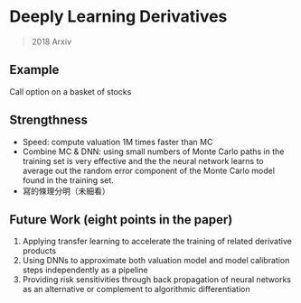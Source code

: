 # Deeply Learning Derivatives
> 2018 Arxiv


## Example
Call option on a basket of stocks

## Strengthness
* Speed: compute valuation 1M times faster than MC
* Combine MC & DNN: using small numbers of Monte Carlo paths in the training set is very effective and the the neural network learns to average out the random error component of the Monte Carlo model found in the training set.
* 寫的條理分明（未細看）


## Future Work (eight points in the paper)
1. Applying transfer learning to accelerate the training of related derivative products
2. Using DNNs to approximate both valuation model and model calibration steps independently as a pipeline
3. Providing risk sensitivities through back propagation of neural networks as an alternative or complement to algorithmic differentiation
